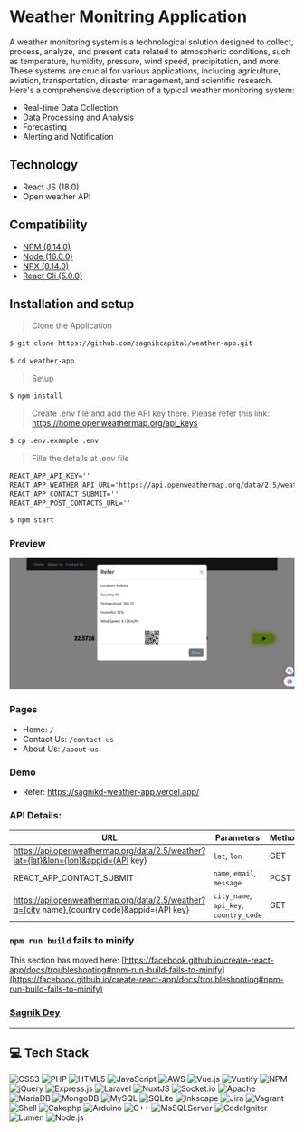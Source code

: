# Weather Monitring Application

A weather monitoring system is a technological solution designed to collect, process, analyze, and present data related to atmospheric conditions, such as temperature, humidity, pressure, wind speed, precipitation, and more. These systems are crucial for various applications, including agriculture, aviation, transportation, disaster management, and scientific research. Here's a comprehensive description of a typical weather monitoring system:

- Real-time Data Collection
- Data Processing and Analysis
- Forecasting
- Alerting and Notification

## Technology
- React JS (18.0)
- Open weather API

## Compatibility
- [NPM  (8.14.0)](https://monovm.com/blog/install-npm-on-ubuntu)
- [Node (16.0.0)]()
- [NPX  (8.14.0)]()
- [React Cli (5.0.0)](https://www.npmjs.com/package/react-cli)
## Installation and setup
> Clone the Application
```sh
$ git clone https://github.com/sagnikcapital/weather-app.git
```
```sh
$ cd weather-app
```
> Setup 
```sh
$ npm install
```
> Create .env file and add the API key there. Please refer this link: https://home.openweathermap.org/api_keys
```sh
$ cp .env.example .env
```
> Fille the details at .env file
```env
REACT_APP_API_KEY=''
REACT_APP_WEATHER_API_URL='https://api.openweathermap.org/data/2.5/weather'
REACT_APP_CONTACT_SUBMIT=''
REACT_APP_POST_CONTACTS_URL=''
```
```sh
$ npm start
```
### Preview
![Alt Text](blobs/Preview.png)
### Pages
- Home:  `/`
- Contact Us: `/contact-us`
- About Us: `/about-us`

### Demo
- Refer: https://sagnikd-weather-app.vercel.app/
### API Details:
| URL     |     Parameters    |    Method
|---------|-------------------|--------------
|https://api.openweathermap.org/data/2.5/weather?lat={lat}&lon={lon}&appid={API key} |  `lat`, `lon` | GET |
|REACT_APP_CONTACT_SUBMIT| `name`, `email`, `message` | POST|
|https://api.openweathermap.org/data/2.5/weather?q={city name},{country code}&appid={API key} | `city_name`, `api_key`, `country_code` | GET |
### `npm run build` fails to minify

This section has moved here: [https://facebook.github.io/create-react-app/docs/troubleshooting#npm-run-build-fails-to-minify](https://facebook.github.io/create-react-app/docs/troubleshooting#npm-run-build-fails-to-minify)

### [Sagnik Dey](https://in.linkedin.com/in/sagnik-dey-483423a9)

 ---
## 💻 Tech Stack
![CSS3](https://img.shields.io/badge/css3-%231572B6.svg?style=plastic&logo=css3&logoColor=white) ![PHP](https://img.shields.io/badge/php-%23777BB4.svg?style=plastic&logo=php&logoColor=white) ![HTML5](https://img.shields.io/badge/html5-%23E34F26.svg?style=plastic&logo=html5&logoColor=white) ![JavaScript](https://img.shields.io/badge/javascript-%23323330.svg?style=plastic&logo=javascript&logoColor=%23F7DF1E) ![AWS](https://img.shields.io/badge/AWS-%23FF9900.svg?style=plastic&logo=amazon-aws&logoColor=white) ![Vue.js](https://img.shields.io/badge/vuejs-%2335495e.svg?style=plastic&logo=vuedotjs&logoColor=%234FC08D) ![Vuetify](https://img.shields.io/badge/Vuetify-1867C0?style=plastic&logo=vuetify&logoColor=AEDDFF) ![NPM](https://img.shields.io/badge/NPM-%23000000.svg?style=plastic&logo=npm&logoColor=white) ![jQuery](https://img.shields.io/badge/jquery-%230769AD.svg?style=plastic&logo=jquery&logoColor=white) ![Express.js](https://img.shields.io/badge/express.js-%23404d59.svg?style=plastic&logo=express&logoColor=%2361DAFB) ![Laravel](https://img.shields.io/badge/laravel-%23FF2D20.svg?style=plastic&logo=laravel&logoColor=white) ![NuxtJS](https://img.shields.io/badge/Nuxt-black?style=plastic&logo=nuxt.js&logoColor=white) ![Socket.io](https://img.shields.io/badge/Socket.io-black?style=plastic&logo=socket.io&badgeColor=010101) ![Apache](https://img.shields.io/badge/apache-%23D42029.svg?style=plastic&logo=apache&logoColor=white) ![MariaDB](https://img.shields.io/badge/MariaDB-003545?style=plastic&logo=mariadb&logoColor=white) ![MongoDB](https://img.shields.io/badge/MongoDB-%234ea94b.svg?style=plastic&logo=mongodb&logoColor=white) ![MySQL](https://img.shields.io/badge/mysql-%2300f.svg?style=plastic&logo=mysql&logoColor=white) ![SQLite](https://img.shields.io/badge/sqlite-%2307405e.svg?style=plastic&logo=sqlite&logoColor=white) ![Inkscape](https://img.shields.io/badge/Inkscape-e0e0e0?style=plastic&logo=inkscape&logoColor=080A13) ![Jira](https://img.shields.io/badge/jira-%230A0FFF.svg?style=plastic&logo=jira&logoColor=white) ![Vagrant](https://img.shields.io/badge/vagrant-%231563FF.svg?style=plastic&logo=vagrant&logoColor=white)
![Shell](https://img.shields.io/badge/shell-%231563FF.svg?style=plastic&logo=shell&logoColor=white) ![Cakephp](https://img.shields.io/badge/cakephp-%23FF2D20.svg?style=plastic&logo=cakephp&logoColor=white) ![Arduino](https://img.shields.io/badge/arduino-%231563FF.svg?style=plastic&logo=arduino&logoColor=white) ![C++](https://img.shields.io/badge/c++-%231563FF.svg?style=plastic&logo=cplusplus&logoColor=white) ![MsSQLServer](https://img.shields.io/badge/mssql-%23FF2D20.svg?style=plastic&logo=microsoft-sql-server&logoColor=white) ![CodeIgniter](https://img.shields.io/badge/CodeIgniter-%23FF2D20.svg?style=plastic&logo=codeigniter&logoColor=white) ![Lumen](https://img.shields.io/badge/Lumen-%23FF2D20.svg?style=plastic&logo=lumen&logoColor=white) ![Node.js](https://img.shields.io/badge/Node.js-%2343853D.svg?style=plastic&logo=node.js&logoColor=white)
